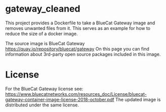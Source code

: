 # gateway_cleaned
This project provides a Dockerfile to take a BlueCat Gateway image and removes unwanted files from it. This serves as an example for how to reduce the size of a docker image.

The source image is BlueCat Gateway https://quay.io/repository/bluecat/gateway On this page you can find information about 3rd-party open source packages included in this image.
# License
For the BlueCat Gateway license see: https://www.bluecatnetworks.com/resources_doc/License/bluecat-gateway-container-image-license-2018-october.pdf
The updated image is distributed under the same license.
